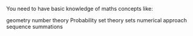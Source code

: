 You need to have basic knowledge of maths concepts like:

geometry
number theory
Probability
set theory
sets
numerical approach
sequence
summations